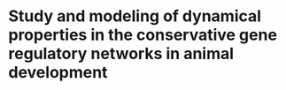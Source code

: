 # Study and modeling of dynamical properties in the conservative gene regulatory networks in animal development

